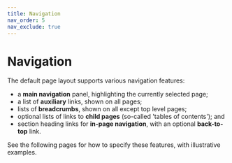```yaml
---
title: Navigation
nav_order: 5
nav_exclude: true
---
```


# Navigation

The default page layout supports various navigation features:

- a **main navigation** panel, highlighting the currently selected page;
- a list of **auxiliary** links, shown on all pages;
- lists of **breadcrumbs**, shown on all except top level pages;
- optional lists of links to **child pages** (so-called 'tables of contents'); and
- section heading links for **in-page navigation**, with an optional **back-to-top** link.

See the following pages for how to specify these features, with illustrative examples.
